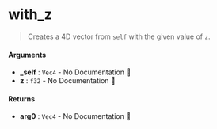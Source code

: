 # with\_z

>  Creates a 4D vector from `self` with the given value of `z`.

#### Arguments

- **\_self** : `Vec4` \- No Documentation 🚧
- **z** : `f32` \- No Documentation 🚧

#### Returns

- **arg0** : `Vec4` \- No Documentation 🚧